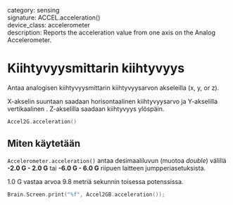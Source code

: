 category: sensing  
signature: ACCEL.acceleration()  
device_class: accelerometer  
description: Reports the acceleration value from one axis on the Analog Accelerometer.

# Kiihtyvyysmittarin kiihtyvyys

Antaa analogisen kiihtyvyysmittarin kiihtyvyysarvon akseleilla (x, y, or z).

X-akselin suuntaan saadaan horisontaalinen kiihtyvyysarvo ja Y-akselilla vertikaalinen . Z-akselilla saadaan kiihtyvyys ylöspäin.

```cpp
Accel2G.acceleration()
```

## Miten käytetään


`Accelerometer.acceleration()` antaa desimaaliluvun (muotoa *double*) välillä **-2.0 G - 2.0 G** tai **-6.0 G - 6.0 G** riipuen laitteen jumpperiasetuksista.

1.0 G vastaa arvoa 9.8 metriä sekunnin toisessa potenssissa.

```cpp
Brain.Screen.print("%f", Accel2GB.acceleration());
```
<advanced>
</advanced>